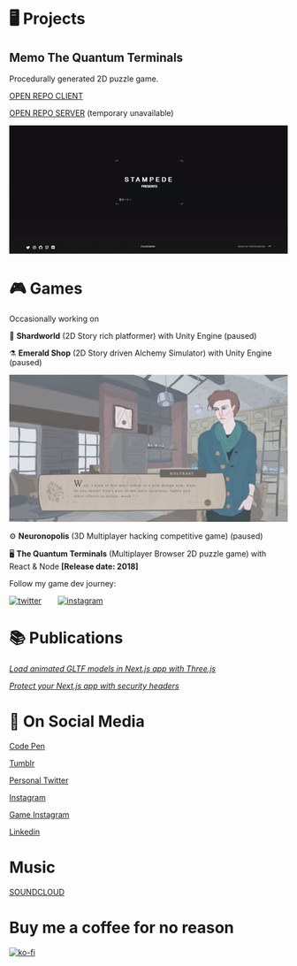 # 🖥️ Projects


## Memo The Quantum Terminals

Procedurally generated 2D puzzle game.

[OPEN REPO CLIENT](https://github.com/oslavdev/memo-the-quantum-terminals-client)

[OPEN REPO SERVER](https://github.com/oslavdev/memo-the-quantum-terminals-server) (temporary unavailable)

![Memo](assets/memo.gif?raw=true "Memo")


# 🎮 Games

Occasionally working on 

🔮 **Shardworld** (2D Story rich platformer) with Unity Engine (paused)

⚗️ **Emerald Shop** (2D Story driven Alchemy Simulator) with Unity Engine (paused)

![Emerald Shop](assets/ES.jpg?raw=true "Emerald Shop")

⚙️ **Neuronopolis** (3D Multiplayer hacking competitive game) (paused)

🖥️  **The Quantum Terminals** (Multiplayer Browser 2D puzzle game) with React & Node **[Release date: 2018]**

Follow my game dev journey:
<div style="display:flex; flex-direction:row">
<a href="https://twitter.com/DevRijel" target="_blank">
 <img style="margin-right:30px;" src="https://github.com/paulrobertlloyd/socialmediaicons/blob/main/twitter-32x32.png" alt="twitter"/>
 </a>
 <a href="https://www.instagram.com/fogcradle/" target="_blank">
 <img  src="https://github.com/paulrobertlloyd/socialmediaicons/blob/main/instagram-32x32.png" alt="instagram"/>
 </a>
</div>

# 📚 Publications

[*Load animated GLTF models in Next.js app with Three.js*](https://oslavdev.medium.com/load-animated-gltf-models-in-next-js-app-with-three-js-8cf0a5d99e10)

[*Protect your Next.js app with security headers*](https://oslavdev.medium.com/protect-your-next-js-app-with-security-headers-7f70f4a95d63)


# 📱 On Social Media

[Code Pen](https://codepen.io/rijelek/pens/public)

[Tumblr](https://www.tumblr.com/blog/ekrijelgames)

[Personal Twitter](https://twitter.com/RijelEk)

[Instagram](https://www.instagram.com/ekrijel/)

[Game Instagram](https://www.instagram.com/fogcradle/)

[Linkedin](https://www.linkedin.com/in/jaros%C5%82aw-grishunin/)

# Music

[SOUNDCLOUD](https://soundcloud.com/oslawtichie)

# Buy me a coffee for no reason
[![ko-fi](https://ko-fi.com/img/githubbutton_sm.svg)](https://ko-fi.com/D1D2N0KZ)
